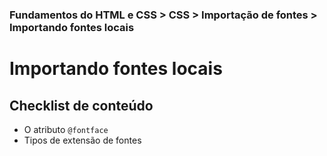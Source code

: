 ### Fundamentos do HTML e CSS > CSS > Importação de fontes > Importando fontes locais

# Importando fontes locais

## Checklist de conteúdo

- O atributo `@fontface`
- Tipos de extensão de fontes

